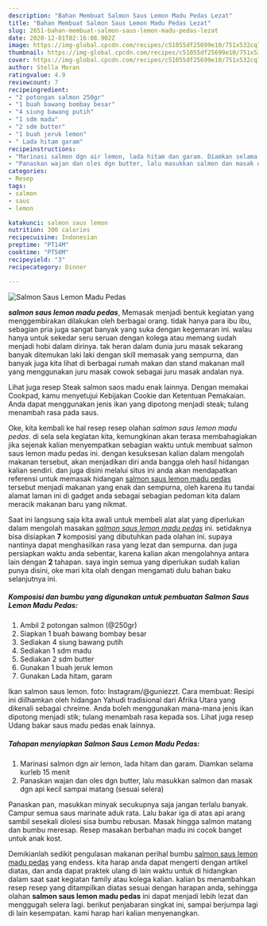 ```yaml
---
description: "Bahan Membuat Salmon Saus Lemon Madu Pedas Lezat"
title: "Bahan Membuat Salmon Saus Lemon Madu Pedas Lezat"
slug: 2651-bahan-membuat-salmon-saus-lemon-madu-pedas-lezat
date: 2020-12-01T02:16:08.902Z
image: https://img-global.cpcdn.com/recipes/c51055df25699e10/751x532cq70/salmon-saus-lemon-madu-pedas-foto-resep-utama.jpg
thumbnail: https://img-global.cpcdn.com/recipes/c51055df25699e10/751x532cq70/salmon-saus-lemon-madu-pedas-foto-resep-utama.jpg
cover: https://img-global.cpcdn.com/recipes/c51055df25699e10/751x532cq70/salmon-saus-lemon-madu-pedas-foto-resep-utama.jpg
author: Stella Moran
ratingvalue: 4.9
reviewcount: 7
recipeingredient:
- "2 potongan salmon 250gr"
- "1 buah bawang bombay besar"
- "4 siung bawang putih"
- "1 sdm madu"
- "2 sdm butter"
- "1 buah jeruk lemon"
- " Lada hitam garam"
recipeinstructions:
- "Marinasi salmon dgn air lemon, lada hitam dan garam. Diamkan selama kurleb 15 menit"
- "Panaskan wajan dan oles dgn butter, lalu masukkan salmon dan masak dgn api kecil sampai matang (sesuai selera)"
categories:
- Resep
tags:
- salmon
- saus
- lemon

katakunci: salmon saus lemon 
nutrition: 300 calories
recipecuisine: Indonesian
preptime: "PT14M"
cooktime: "PT50M"
recipeyield: "3"
recipecategory: Dinner

---
```



![Salmon Saus Lemon Madu Pedas](https://img-global.cpcdn.com/recipes/c51055df25699e10/751x532cq70/salmon-saus-lemon-madu-pedas-foto-resep-utama.jpg)

<b><i>salmon saus lemon madu pedas</i></b>, Memasak menjadi bentuk kegiatan yang menggembirakan dilakukan oleh berbagai orang. tidak hanya para ibu ibu, sebagian pria juga sangat banyak yang suka dengan kegemaran ini. walau hanya untuk sekedar seru seruan dengan kolega atau memang sudah menjadi hobi dalam dirinya. tak heran dalam dunia juru masak sekarang banyak ditemukan laki laki dengan skill memasak yang sempurna, dan banyak juga kita lihat di berbagai rumah makan dan stand makanan mall yang menggunakan juru masak cowok sebagai juru masak andalan nya.

Lihat juga resep Steak salmon saos madu enak lainnya. Dengan memakai Cookpad, kamu menyetujui Kebijakan Cookie dan Ketentuan Pemakaian. Anda dapat menggunakan jenis ikan yang dipotong menjadi steak; tulang menambah rasa pada saus.

Oke, kita kembali ke hal resep resep olahan <i>salmon saus lemon madu pedas</i>. di sela sela kegiatan kita, kemungkinan akan terasa membahagiakan jika sejenak kalian menyempatkan sebagian waktu untuk membuat salmon saus lemon madu pedas ini. dengan kesuksesan kalian dalam mengolah makanan tersebut, akan menjadikan diri anda bangga oleh hasil hidangan kalian sendiri. dan juga disini melalui situs ini anda akan mendapatkan referensi untuk memasak hidangan <u>salmon saus lemon madu pedas</u> tersebut menjadi makanan yang enak dan sempurna, oleh karena itu tandai alamat laman ini di gadget anda sebagai sebagian pedoman kita dalam meracik makanan baru yang nikmat.


Saat ini langsung saja kita awali untuk membeli alat alat yang diperlukan dalam mengolah masakan <u><i>salmon saus lemon madu pedas</i></u> ini. setidaknya bisa disiapkan <b>7</b> komposisi yang dibutuhkan pada olahan ini. supaya nantinya dapat menghasilkan rasa yang lezat dan sempurna. dan juga persiapkan waktu anda sebentar, karena kalian akan mengolahnya antara lain dengan <b>2</b> tahapan. saya ingin semua yang diperlukan sudah kalian punya disini, oke mari kita olah dengan mengamati dulu bahan baku selanjutnya ini.

<!--inarticleads1-->

##### Komposisi dan bumbu yang digunakan untuk pembuatan Salmon Saus Lemon Madu Pedas:

1. Ambil 2 potongan salmon (@250gr)
1. Siapkan 1 buah bawang bombay besar
1. Sediakan 4 siung bawang putih
1. Sediakan 1 sdm madu
1. Sediakan 2 sdm butter
1. Gunakan 1 buah jeruk lemon
1. Gunakan  Lada hitam, garam


Ikan salmon saus lemon. foto: Instagram/@guniezzt. Cara membuat: Resipi ini diilhamkan oleh hidangan Yahudi tradisional dari Afrika Utara yang dikenali sebagai chreime. Anda boleh menggunakan mana-mana jenis ikan dipotong menjadi stik; tulang menambah rasa kepada sos. Lihat juga resep Udang bakar saus madu pedas enak lainnya. 

<!--inarticleads2-->

##### Tahapan menyiapkan Salmon Saus Lemon Madu Pedas:

1. Marinasi salmon dgn air lemon, lada hitam dan garam. Diamkan selama kurleb 15 menit
1. Panaskan wajan dan oles dgn butter, lalu masukkan salmon dan masak dgn api kecil sampai matang (sesuai selera)


Panaskan pan, masukkan minyak secukupnya saja jangan terlalu banyak. Campur semua saus marinate aduk rata. Lalu bakar iga di atas api arang sambil sesekali diolesi sisa bumbu rebusan. Masak hingga salmon matang dan bumbu meresap. Resep masakan berbahan madu ini cocok banget untuk anak kost. 

Demikianlah sedikit pengulasan makanan perihal bumbu <u>salmon saus lemon madu pedas</u> yang endess. kita harap anda dapat mengerti dengan artikel diatas, dan anda dapat praktek ulang di lain waktu untuk di hidangkan dalam saat saat kegiatan family atau kolega kalian. kalian bs menambahkan resep resep yang ditampilkan diatas sesuai dengan harapan anda, sehingga olahan <b>salmon saus lemon madu pedas</b> ini dapat menjadi lebih lezat dan menggugah selera lagi. berikut penjabaran singkat ini, sampai berjumpa lagi di lain kesempatan. kami harap hari kalian menyenangkan.
